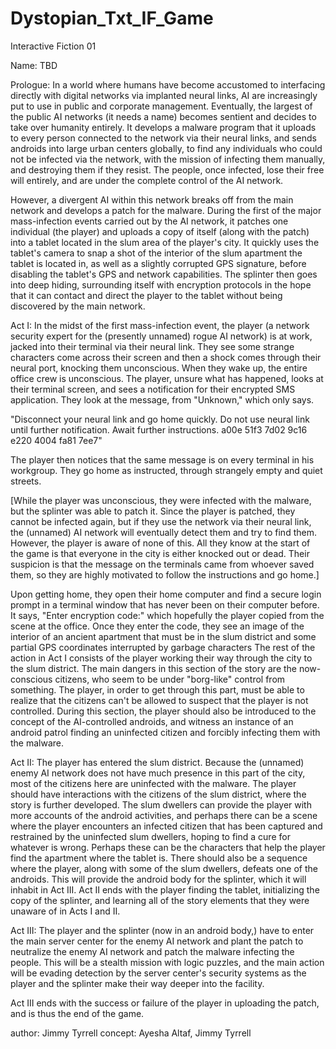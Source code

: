 # Dystopian_Txt_IF_Game

Interactive Fiction 01

Name: TBD

Prologue:
In a world where humans have become accustomed to interfacing directly with digital networks via implanted neural links, AI are increasingly put to use in public and corporate management. Eventually, the largest of the public AI networks (it needs a name) becomes sentient and decides to take over humanity entirely. It develops a malware program that it uploads to every person connected to the network via their neural links, and sends androids into large urban centers globally, to find any individuals who could not be infected via the network, with the mission of infecting them manually, and destroying them if they resist. The people, once infected, lose their free will entirely, and are under the complete control of the AI network.

However, a divergent AI within this network breaks off from the main network and develops a patch for the malware. During the first of the major mass-infection events carried out by the AI network, it patches one individual (the player) and uploads a copy of itself (along with the patch) into a tablet located in the slum area of the player's city. It quickly uses the tablet's camera to snap a shot of the interior of the slum apartment the tablet is located in, as well as a slightly corrupted GPS signature, before disabling the tablet's GPS and network capabilities. The splinter then goes into deep hiding, surrounding itself with encryption protocols in the hope that it can contact and direct the player to the tablet without being discovered by the main network.

Act I:
In the midst of the first mass-infection event, the player (a network security expert for the (presently unnamed) rogue AI network) is at work, jacked into their terminal via their neural link. They see some strange characters come across their screen and then a shock comes through their neural port, knocking them unconscious. When they wake up, the entire office crew is unconscious. The player, unsure what has happened, looks at their terminal screen, and sees a notification for their encrypted SMS application. They look at the message, from "Unknown," which only says. 

"Disconnect your neural link and go home quickly. Do not use neural link until further notification. Await further instructions. a00e 51f3 7d02 9c16 e220 4004 fa81 7ee7"

The player then notices that the same message is on every terminal in his workgroup. They go home as instructed, through strangely empty and quiet streets.

[While the player was unconscious, they were infected with the malware, but the splinter was able to patch it. Since the player is patched, they cannot be infected again, but if they use the network via their neural link, the (unnamed) AI network will eventually detect them and try to find them. However, the player is aware of none of this. All they know at the start of the game is that everyone in the city is either knocked out or dead. Their suspicion is that the message on the terminals came from whoever saved them, so they are highly motivated to follow the instructions and go home.]

Upon getting home, they open their home computer and find a secure login prompt in a terminal window that has never been on their computer before. It says, "Enter encryption code:" which hopefully the player copied from the scene at the office. Once they enter the code, they see an image of the interior of an ancient apartment that must be in the slum district and some partial GPS coordinates interrupted by garbage characters
The rest of the action in Act I consists of the player working their way through the city to the slum district. The main dangers in this section of the story are the now-conscious citizens, who seem to be under "borg-like" control from something. The player, in order to get through this part, must be able to realize that the citizens can't be allowed to suspect that the player is not controlled. During this section, the player should also be introduced to the concept of the AI-controlled androids, and witness an instance of an android patrol finding an uninfected citizen and forcibly infecting them with the malware.

Act II:
The player has entered the slum district. Because the (unnamed) enemy AI network does not have much presence in this part of the city, most of the citizens here are uninfected with the malware. The player should have interactions with the citizens of the slum district, where the story is further developed. The slum dwellers can provide the player with more accounts of the android activities, and perhaps there can be a scene where the player encounters an infected citizen that has been captured and restrained by the uninfected slum dwellers, hoping to find a cure for whatever is wrong. Perhaps these can be the characters that help the player find the apartment where the tablet is. There should also be a sequence where the player, along with some of the slum dwellers, defeats one of the androids. This will provide the android body for the splinter, which it will inhabit in Act III.
Act II ends with the player finding the tablet, initializing the copy of the splinter, and learning all of the story elements that they were unaware of in Acts I and II.

Act III:
The player and the splinter (now in an android body,) have to enter the main server center for the enemy AI network and plant the patch to neutralize the enemy AI network and patch the malware infecting the people. This will be a stealth mission with logic puzzles, and the main action will be evading detection by the server center's security systems as the player and the splinter make their way deeper into the facility.

Act III ends with the success or failure of the player in uploading the patch, and is thus the end of the game.

author: Jimmy Tyrrell
concept: Ayesha Altaf, Jimmy Tyrrell 

